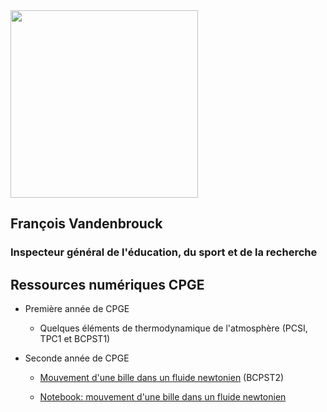 <img src="https://user-images.githubusercontent.com/109895707/180656875-56e0673c-6106-4743-baaf-152b13083c69.jpg" width="300"/>

## François Vandenbrouck
### Inspecteur général de l'éducation, du sport et de la recherche

## Ressources numériques CPGE

- Première année de CPGE
  - Quelques éléments de thermodynamique de l'atmosphère (PCSI, TPC1 et BCPST1)

- Seconde année de CPGE
  - [Mouvement d'une bille dans un fluide newtonien](mvt_bille_fluidenewtonien.md) (BCPST2)
  
  - [Notebook: mouvement d'une bille dans un fluide newtonien](mvt_bille_fluidenewtonien.ipynb)
